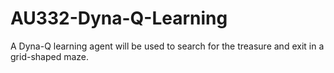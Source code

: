 # AU332-Dyna-Q-Learning
A Dyna-Q learning agent will be used to search for the treasure and exit in a grid-shaped maze.
